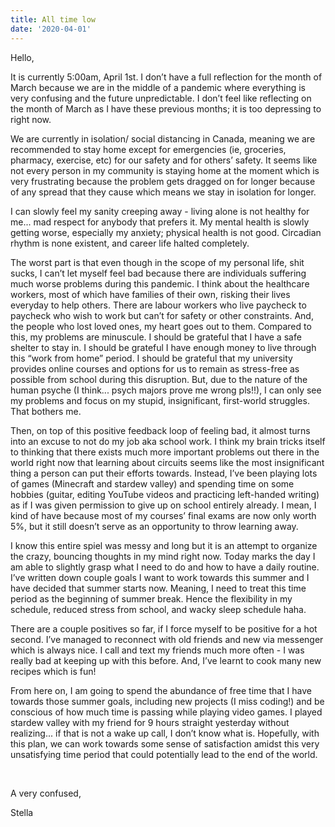 ```yaml
---
title: All time low
date: '2020-04-01'
---
```


Hello,

It is currently 5:00am, April 1st. I don’t have a full reflection for the month of March because we are in the middle of a pandemic where everything is very confusing and the future unpredictable. I don’t feel like reflecting on the month of March as I have these previous months; it is too depressing to right now.

We are currently in isolation/ social distancing in Canada, meaning we are recommended to stay home except for emergencies (ie, groceries, pharmacy, exercise, etc) for our safety and for others’ safety. It seems like not every person in my community is staying home at the moment which is very frustrating because the problem gets dragged on for longer because of any spread that they cause which means we stay in isolation for longer.

I can slowly feel my sanity creeping away - living alone is not healthy for me... mad respect for anybody that prefers it. My mental health is slowly getting worse, especially my anxiety; physical health is not good. Circadian rhythm is none existent, and career life halted completely.

The worst part is that even though in the scope of my personal life, shit sucks, I can’t let myself feel bad because there are individuals suffering much worse problems during this pandemic. I think about the healthcare workers, most of which have families of their own, risking their lives everyday to help others. There are labour workers who live paycheck to paycheck who wish to work but can’t for safety or other constraints. And, the people who lost loved ones, my heart goes out to them. Compared to this, my problems are minuscule. I should be grateful that I have a safe shelter to stay in. I should be grateful I have enough money to live through this “work from home” period. I should be grateful that my university provides online courses and options for us to remain as stress-free as possible from school during this disruption. But, due to the nature of the human psyche (I think... psych majors prove me wrong pls!!), I can only see my problems and focus on my stupid, insignificant, first-world struggles. That bothers me.

Then, on top of this positive feedback loop of feeling bad, it almost turns into an excuse to not do my job aka school work. I think my brain tricks itself to thinking that there exists much more important problems out there in the world right now that learning about circuits seems like the most insignificant thing a person can put their efforts towards. Instead, I’ve been playing lots of games (Minecraft and stardew valley) and spending time on some hobbies (guitar, editing YouTube videos and practicing left-handed writing) as if I was given permission to give up on school entirely already. I mean, I kind of have because most of my courses’ final exams are now only worth 5%, but it still doesn’t serve as an opportunity to throw learning away.

I know this entire spiel was messy and long but it is an attempt to organize the crazy, bouncing thoughts in my mind right now. Today marks the day I am able to slightly grasp what I need to do and how to have a daily routine. I’ve written down couple goals I want to work towards this summer and I have decided that summer starts now. Meaning, I need to treat this time period as the beginning of summer break. Hence the flexibility in my schedule, reduced stress from school, and wacky sleep schedule haha.

There are a couple positives so far, if I force myself to be positive for a hot second. I’ve managed to reconnect with old friends and new via messenger which is always nice. I call and text my friends much more often - I was really bad at keeping up with this before. And, I’ve learnt to cook many new recipes which is fun!

From here on, I am going to spend the abundance of free time that I have towards those summer goals, including new projects (I miss coding!) and be conscious of how much time is passing while playing video games. I played stardew valley with my friend for 9 hours straight yesterday without realizing... if that is not a wake up call, I don’t know what is. Hopefully, with this plan, we can work towards some sense of satisfaction amidst this very unsatisfying time period that could potentially lead to the end of the world.

&nbsp;

A very confused,

Stella
